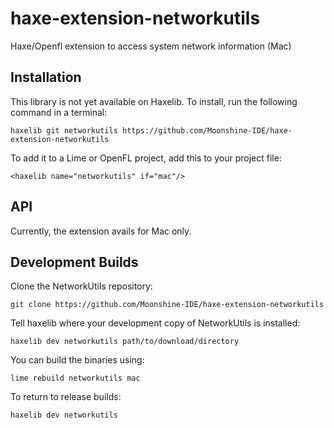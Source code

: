 # haxe-extension-networkutils
Haxe/Openfl extension to access system network information (Mac)

## Installation

This library is not yet available on Haxelib. To install, run the following command in a terminal:

    haxelib git networkutils https://github.com/Moonshine-IDE/haxe-extension-networkutils

To add it to a Lime or OpenFL project, add this to your project file:

    <haxelib name="networkutils" if="mac"/>


## API

Currently, the extension avails for Mac only.


## Development Builds

Clone the NetworkUtils repository:

    git clone https://github.com/Moonshine-IDE/haxe-extension-networkutils

Tell haxelib where your development copy of NetworkUtils is installed:

    haxelib dev networkutils path/to/download/directory

You can build the binaries using:

    lime rebuild networkutils mac

To return to release builds:

    haxelib dev networkutils
